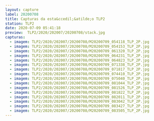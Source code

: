 ```yaml
---
layout: capture
label: 20200708
title: Capturas da esta&ccedil;&atilde;o TLP2
station: TLP2
date: 2020-07-09 05:41:18
preview:  TLP2/2020/202007/20200708/stack.jpg
capturas:
  - imagem: TLP2/2020/202007/20200708/M20200709_054118_TLP_2P.jpg
  - imagem: TLP2/2020/202007/20200708/M20200709_054153_TLP_2P.jpg
  - imagem: TLP2/2020/202007/20200708/M20200709_061320_TLP_2P.jpg
  - imagem: TLP2/2020/202007/20200708/M20200709_064231_TLP_2P.jpg
  - imagem: TLP2/2020/202007/20200708/M20200709_064823_TLP_2P.jpg
  - imagem: TLP2/2020/202007/20200708/M20200709_071338_TLP_2P.jpg
  - imagem: TLP2/2020/202007/20200708/M20200709_071817_TLP_2P.jpg
  - imagem: TLP2/2020/202007/20200708/M20200709_074410_TLP_2P.jpg
  - imagem: TLP2/2020/202007/20200708/M20200709_075040_TLP_2P.jpg
  - imagem: TLP2/2020/202007/20200708/M20200709_081044_TLP_2P.jpg
  - imagem: TLP2/2020/202007/20200708/M20200709_081526_TLP_2P.jpg
  - imagem: TLP2/2020/202007/20200708/M20200709_081822_TLP_2P.jpg
  - imagem: TLP2/2020/202007/20200708/M20200709_082011_TLP_2P.jpg
  - imagem: TLP2/2020/202007/20200708/M20200709_083042_TLP_2P.jpg
  - imagem: TLP2/2020/202007/20200708/M20200709_083427_TLP_2P.jpg
  - imagem: TLP2/2020/202007/20200708/M20200709_083505_TLP_2P.jpg
---
```

